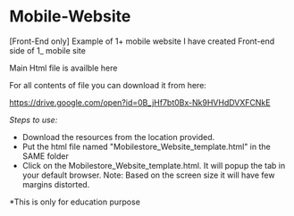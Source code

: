 # Mobile-Website
[Front-End only]
Example of 1+ mobile website
I have created Front-end side of 1_ mobile site

Main Html file is availble here

For all contents of file you can download it from here:

https://drive.google.com/open?id=0B_jHf7bt0Bx-Nk9HVHdDVXFCNkE


*Steps to use:*
 - Download the resources from the location provided.
 - Put the html file named "Mobilestore_Website_template.html" in the SAME folder
 - Click on the Mobilestore_Website_template.html. It will popup the tab in your default browser.
 Note: Based on the screen size it will have few margins distorted.

*This is only for education purpose
